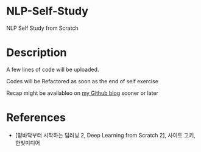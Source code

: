 # NLP-Self-Study
NLP Self Study from Scratch

# Description
A few lines of code will be uploaded.

Codes will be Refactored as soon as the end of self exercise

Recap might be availableo on [my Github blog](https://yeongjunhong.github.io) sooner or later



# References 

  + [밑바닥부터 시작하는 딥러닝 2, Deep Learning from Scratch 2], 사이토 고키, 한빛미디어
